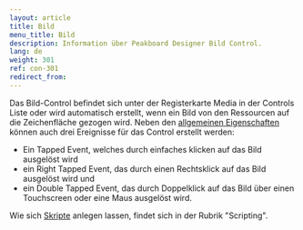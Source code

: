 ```yaml
---
layout: article
title: Bild
menu_title: Bild
description: Information über Peakboard Designer Bild Control.
lang: de
weight: 301
ref: con-301
redirect_from:
---
```


Das Bild-Control befindet sich unter der Registerkarte Media in der Controls Liste oder wird automatisch erstellt, wenn ein Bild von den Ressourcen auf die Zeichenfläche gezogen wird. 
Neben den [allgemeinen Eigenschaften](/controls/de-allgemeine-eigenschaften.html) können auch drei Ereignisse für das Control erstellt werden: 
* Ein Tapped Event, welches durch einfaches klicken auf das Bild ausgelöst wird 
* ein Right Tapped Event, das durch einen Rechtsklick auf das Bild ausgelöst wird und 
* ein Double Tapped Event, das durch Doppelklick auf das Bild über einen Touchscreen oder eine Maus ausgelöst wird.

Wie sich [Skripte](/scripting/de-script-engine.html) anlegen lassen, findet sich in der Rubrik "Scripting".